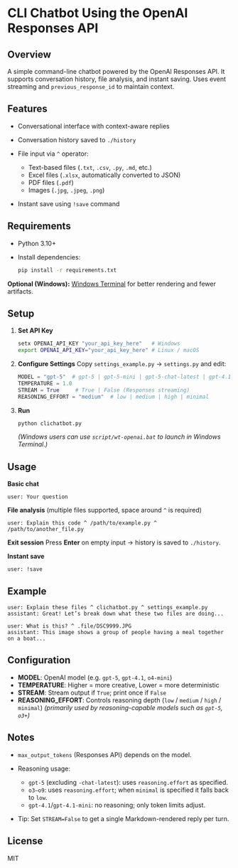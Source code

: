 # CLI Chatbot Using the OpenAI Responses API

## Overview

A simple command-line chatbot powered by the OpenAI Responses API.
It supports conversation history, file analysis, and instant saving.
Uses event streaming and `previous_response_id` to maintain context.

## Features

* Conversational interface with context-aware replies
* Conversation history saved to `./history`
* File input via `^` operator:

  * Text-based files (`.txt`, `.csv`, `.py`, `.md`, etc.)
  * Excel files (`.xlsx`, automatically converted to JSON)
  * PDF files (`.pdf`)
  * Images (`.jpg`, `.jpeg`, `.png`)
* Instant save using `!save` command

## Requirements

* Python 3.10+
* Install dependencies:

  ```bash
  pip install -r requirements.txt
  ```

**Optional (Windows):**
[Windows Terminal](https://apps.microsoft.com/detail/windows-terminal/9N0DX20HK701) for better rendering and fewer artifacts.

## Setup

1. **Set API Key**

   ```bash
   setx OPENAI_API_KEY "your_api_key_here"   # Windows
   export OPENAI_API_KEY="your_api_key_here" # Linux / macOS
   ```

2. **Configure Settings**
   Copy `settings_example.py` → `settings.py` and edit:

   ```python
   MODEL = "gpt-5"  # gpt-5 | gpt-5-mini | gpt-5-chat-latest | gpt-4.1 | gpt-4.1-mini | o4-mini | o3 | gpt-4o
   TEMPERATURE = 1.0
   STREAM = True     # True | False (Responses streaming)
   REASONING_EFFORT = "medium"  # low | medium | high | minimal
   ```

3. **Run**

   ```bash
   python clichatbot.py
   ```

   *(Windows users can use `script/wt-openai.bat` to launch in Windows Terminal.)*

## Usage

**Basic chat**

```plaintext
user: Your question
```

**File analysis** (multiple files supported, space around `^` is required)

```plaintext
user: Explain this code ^ /path/to/example.py ^ /path/to/another_file.py
```

**Exit session**
Press **Enter** on empty input → history is saved to `./history`.

**Instant save**

```plaintext
user: !save
```

## Example

```plaintext
user: Explain these files ^ clichatbot.py ^ settings_example.py
assistant: Great! Let’s break down what these two files are doing...

user: What is this? ^ .file/DSC9999.JPG
assistant: This image shows a group of people having a meal together on a boat...
```

## Configuration

* **MODEL**: OpenAI model (e.g. `gpt-5`, `gpt-4.1`, `o4-mini`)
* **TEMPERATURE**: Higher = more creative, Lower = more deterministic
* **STREAM**: Stream output if `True`; print once if `False`
* **REASONING\_EFFORT**: Controls reasoning depth (`low` / `medium` / `high` / `minimal`)
  *(primarily used by reasoning-capable models such as `gpt-5`, `o3+`)*

## Notes

* `max_output_tokens` (Responses API) depends on the model.
* Reasoning usage:
  - `gpt-5` (excluding `-chat-latest`): uses `reasoning.effort` as specified.
  - `o3–o9`: uses `reasoning.effort`; when `minimal` is specified it falls back to `low`.
  - `gpt-4.1`/`gpt-4.1-mini`: no reasoning; only token limits adjust.

* Tip: Set `STREAM=False` to get a single Markdown-rendered reply per turn.

## License

MIT
